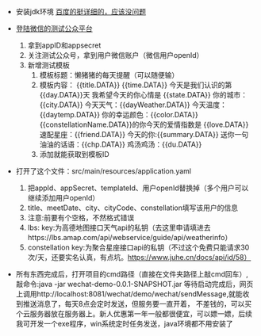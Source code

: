 * 安装jdk环境
  [百度的挺详细的，应该没问题](https://blog.csdn.net/weixin_43583223/article/details/123296163)

* [登陆微信的测试公众平台](http://mp.weixin.qq.com/debug/cgi-bin/sandboxinfo?action=showinfo&t=sandbox/index)
    1. 拿到appID和appsecret
    2. 关注测试公众号，拿到用户微信账户（微信用户openId）
    3. 新增测试模板
        1. 模板标题：懒猪猪的每天提醒（可以随便输）
        2. 模板内容：
           {{title.DATA}}
           {{time.DATA}}
           今天是我们认识的第{{day.DATA}}天
           我希望今天的你心情是 {{state.DATA}}
           你的城市：{{city.DATA}}
           今天天气：{{dayWeather.DATA}}
           今天温度：{{daytemp.DATA}}
           你的幸运颜色：{{color.DATA}}
           {{constellationName.DATA}}的你今天的爱情指数是 {{love.DATA}}
           速配星座：{{friend.DATA}}
           今天的你:{{summary.DATA}}
           送你一句油油的话语：{{chp.DATA}}
           鸡汤鸡汤：{{du.DATA}}
        3. 添加就能获取到模板ID


* 打开了这个文件：src/main/resources/application.yaml
    1. 把appId、appSecret、templateId、用户openId替换掉（多个用户可以继续添加用户openId）
    2. title、meetDate、city、cityCode、constellation填写该用户的信息
    3. 注意:前要有个空格，不然格式错误
    4. lbs:
       key:为高德地图接口天气api的私钥（去这里申请填进去https://lbs.amap.com/api/webservice/guide/api/weatherinfo）
    5. constellation
       key:为聚合星座接口api的私钥（不过这个免费只能请求30次/天，还要实名认真，有点坑。https://www.juhe.cn/docs/api/id/58）
* 所有东西完成后，打开项目的cmd路径（直接在文件夹路径上敲cmd回车）,敲命令:java -jar wechat-demo-0.0.1-SNAPSHOT.jar
  等待启动完成后，网页上调用http://localhost:8081/wechat/demo/wechat/sendMessage,就能收到推送消息了，每天8点会定时发送，但服务要一直开着，
  不差钱的，可以买个云服务器放在服务器上。新人优惠第一年一般都很便宜，可以嫖一嫖，后续我可开发一个exe程序，win系统定时任务发送，java环境都不用安装了

